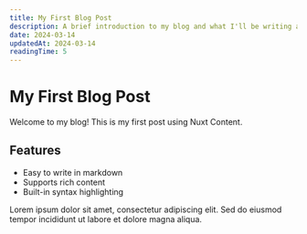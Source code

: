 ```yaml
---
title: My First Blog Post
description: A brief introduction to my blog and what I'll be writing about
date: 2024-03-14
updatedAt: 2024-03-14
readingTime: 5
---
```


# My First Blog Post

Welcome to my blog! This is my first post using Nuxt Content.

## Features

- Easy to write in markdown
- Supports rich content
- Built-in syntax highlighting

Lorem ipsum dolor sit amet, consectetur adipiscing elit. Sed do eiusmod tempor incididunt ut labore et dolore magna aliqua. 
